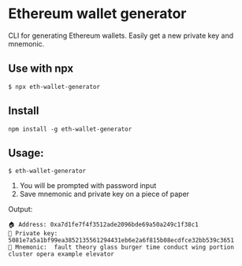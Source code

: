 # Ethereum wallet generator
CLI for generating Ethereum wallets. Easily get a new private key and mnemonic.

## Use with npx
```
$ npx eth-wallet-generator
```

## Install
```
npm install -g eth-wallet-generator
```

## Usage:
```
$ eth-wallet-generator
```

1. You will be prompted with password input
2. Save mnemonic and private key on a piece of paper

Output:
```
🏠 Address: 0xa7d1fe7f4f3512ade2096bde69a50a249c1f38c1
🔑 Private key:  5081e7a5a1bf99ea3852135561294431eb6e2a6f815b08ecdfce32bb539c3651
📝 Mnemonic:  fault theory glass burger time conduct wing portion cluster opera example elevator
```
